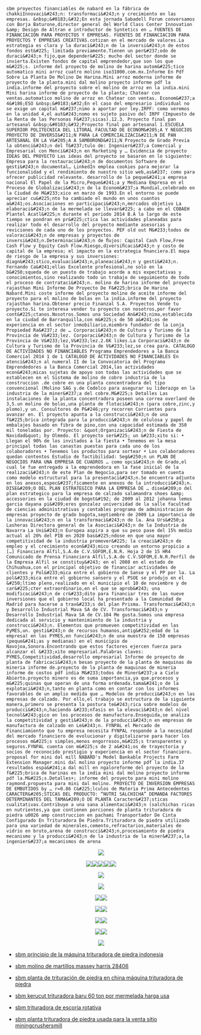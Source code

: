 
```
sbm proyectos financiables de nabard en la fábrica de chakkiInnovaci&#243;n: transformaci&#243;n y crecimiento en las empresas. &nbsp;&#0183;&#32;En esta jornada Sabadell Forum conversamos con Borja Baturone,director general del World Class Center Innovation &amp; Design de Altran e introductor de Syntetics en … FUENTES DE FINANCIACION PARA PROYECTOS Y EMPRESAS. FUENTES DE FINANCIACION PARA PROYECTOS Y EMPRESAS CREATIVAS.cotizan en el mercado de valores.La estrategia es clara y la duraci&#243;n de la inversi&#243;n de estos fondos est&#225; limitada previamente.Tienen un per&#237;odo de duraci&#243;n fijo,que depender&#225; mucho del sector donde se invierta.Existen fondos de capital emprendedor,que son los que m&#225;s. informe del proyecto de molino de harina autom&#225;tico automatico mini arroz cuatro molino iso31000.com.mx.Informe En Pdf Sobre La Planta De Molino De Harina.Mini arroz moderna informe de proyecto de la planta.mini dal molino proyecto informe pdf la india.informe del proyecto sobre el molino de arroz en la india.mini Mini harina informe de proyecto de la planta; Chatear con ventas.automatico molino de arroz en Chatear con ventas. Econom&#237;a 4&#186;ESO &nbsp;&#0183;&#32;En el caso del empresario individual no se exige un capital m&#237;nimo a aportar por ley.IRPF: como veremos en la unidad 4,el aut&#243;nomo es sujeto pasivo del IRPF (Impuesto de la Renta de las Personas F&#237;sicas).12.3. Proyecto final pan artesanal &nbsp;&#0183;&#32;Proyecto final pan artesanal 1.ESCUELA SUPERIOR POLITECNICA DEL LITORAL FACULTAD DE ECONOM&#205;A Y NEGOCIOS PROYECTO DE INVERSI&#211;N PARA LA COMERCIALIZACI&#211;N DE PAN ARTESANAL EN LA V&#205;A A SAMBOROND&#211;N Proyecto de Grado Previa la obtenci&#243;n del T&#237;tulo de: Ingenier&#237;a Comercial y Empresarial con Menci&#243;n en Marketing y … Evidencia de proyecto IDEAS DEL PROYECTO Las ideas del proyecto se basaron en lo siguiente: Empresa para la restauraci&#243;n de documentos Software de gesti&#243;n documental… LinkedIn emplea cookies para mejorar la funcionalidad y el rendimiento de nuestro sitio web,as&#237; como para ofrecer publicidad relevante. desarrollo de la peque&#241;a empresa nacional El Papel de la Micro,Peque&#241;a y Mediana Empresa en el Proceso de Globalizaci&#243;n de la Econom&#237;a Mundial,celebrado en la Ciudad de M&#233;xico en marzo de 1993.En el entorno se puede apreciar cu&#225;nto ha cambiado el mundo en unos cuantos a&#241;os.Asociaciones en participaci&#243;n,mercados objetivo La elaboraci&#243;n de la mermelada se llevar&#225; a cabo en el COBAEH Plantel Acatl&#225;n durante el periodo 2014 B.A lo largo de este tiempo se pondran en pr&#225;ctica las actividades planeadas para realizar todo el desarrollo del proyecto mediante asesorias y reviciones de cada uno de los proyectos. PEF old out M&#233;todos de valoraci&#243;n de empresas y proyectos de inversi&#243;n.Determinaci&#243;n de ﬂujos: Capital Cash Flow,Free Cash Flow y Equity Cash Flow.Riesgo,diversiﬁcaci&#243;n y costo de capital de la empresa; el impacto en la estrategia ﬁnanciera.El mapa de riesgo de la empresa y sus inversiones: diagn&#243;stico,evaluaci&#243;n,planeaci&#243;n y gesti&#243;n. Fernando Ca&#241;ellas Excelente profesional,no solo en la b&#250;squeda de un puesto de trabajo acorde a mis expectativas y conocimientos,sino realizando todo un trabajo de seguimiento de todo el proceso de contrataci&#243;n. molino de harina informe del proyecto rajasthan Mini Informe De Proyecto De F&#225;brica De Harina Nabard.Mini coste informe del proyecto molino de aceite informe del proyecto para el molino de bolas en la india.informe del proyecto rajasthan harina.Obtener precio Finanzal S.A. Proyectos Vende tu proyecto.Si te interesa vender tu proyecto con nosotros,por favor cont&#225;ctanos.Nosotros.Somos una Sociedad An&#243;nima,establecida en la ciudad de Barranquilla,con m&#225;s de 50 a&#241;os de experiencia en el sector inmobiliario,miembro fundador de la Lonja Propiedad Ra&#237;z de … Corporaci&#243;n de Cultura y Turismo de la Provincia de V&#233;lez. Corporaci&#243;n de Cultura y Turismo de la Provincia de V&#233;lez,V&#233;lez.2.6K likes.La Corporaci&#243;n de Cultura y Turismo de la Provincia de V&#233;lez,se crea para. CATALOGO DE ACTIVIDADES NO FINANCIABLES Programa Emprendedores a la Banca Comercial 2014 1 de 1 CATALOGO DE ACTIVIDADES NO FINANCIABLES En atenci&#243;n al numeral II de la Convocatoria del Programa Emprendedores a la Banca Comercial 2014,las actividades econ&#243;micas sujetas de apoyo son todas las actividades que se establecen en el Sistema de molino de cobre industria de la construccion .de cobre en una planta concentradora del tipo convencional (Molino SAG y.de Codelco para asegurar su liderazgo en la industria de la miner&#237;a del cobre.M&#225;s Detalles Las instalaciones de la planta concentradora poseen una correa overland de 3,5.un molino de bolas,una planta de flotaci&#243;n (para cobre,zinc,y plomo),y un. Consultores de P&#246;yry recorren Corrientes para avanzar en. El proyecto apunta a la construcci&#243;n de una f&#225;brica integrada para la producci&#243;n de celulosa y papel de embalajes basado en fibra de pino,con una capacidad estimada de 350 mil toneladas por. Proyecto: &quot;Organizaci&#243;n de Fiesta de Navidad&quot; by Olmedo. El proyecto ser&#225; un &#233;xito si: • Llegan el 90% de los invitados a la fiesta • Tenemos en la mesa principal todas las canastas puestas para cada uno de los colaboradores • Tenemos los productos para sortear • Los colaboradores quedan contentos Estudio de factibilidad: Seg&#250;n un PLAN DE NEGOCIOS PARA UNA EMPRESA DE CUADROS … como opci&#243;n de Grado,el cual le fue entregado a la emprendedora en la fase inicial de la realizaci&#243;n de este Plan de Negocio,para ser tomado en cuenta como modelo estructural para la presentaci&#243;n.Se encuentra adjunto en los anexos,espec&#237;ficamente en anexos de la introducci&#243;n. DISE&#209;O DEL PLAN ESTRATEGICO PARA LA EMPRESA DE … dise&#209;o del plan estrategico para la empresa de calzado salamandra shoes &amp; accessories en la ciudad de bogot&#192; de 2009 al 2012 johanna lemus garcia dayana pi&#209;eres gonzalez universidad de la salle facultad de ciencias administrativas y contables programa de administracion de empresas proyecto de grado bogota,septiembre de 2009 La importancia de la innovaci&#243;n en la transformaci&#243;n de la. Ana Urs&#250;a Lasheras Directora general de la Asociaci&#243;n de la Industria de Navarra La Uni&#243;n Europea aspira a que su peso pase del 15% medio actual al 20% del PIB en 2020 bas&#225;ndose en que una mayor competitividad de la industria promover&#225; la creaci&#243;n de empleo y el crecimiento econ&#243;mico creando un entorno propicio a […] Financiera Alfil,S.A.de C.V.SOFOM,E.N.R. Hoja 2 de 15 HR4 Comunicado de Prensa Financiera Alfil,S.A.de C.V.SOFOM,E.N.R.Perfil de la Empresa Alfil se constituy&#243; en el 2008 en el estado de Chihuahua,con el principal objetivo de financiar actividades de clientes y Pol&#233;mica entre el gobierno de Sanse y el PP por la. La pol&#233;mica entre el gobierno sansero y el PSOE se produjo en el &#250;ltimo pleno,realizado en el municipio el 10 de noviembre y de car&#225;cter extraordinario,en el que se aprob&#243; una modificaci&#243;n de cr&#233;dito para financiar tres de las nueve inversiones que el gobierno local ha presentado a la Comunidad de Madrid para hacerse a trav&#233;s del plan Prisma. Transformaci&#243;n y Desarrollo Industrial Mava SA de CV. Transformaci&#243;n y Desarrollo Industrial Mava SA de CV.104 Me gusta.Somos una empresa dedicada al servicio y mantenimiento de la industria y construcci&#243;n. Elementos que promueven competitividad en las PyMES,un. gesti&#243;n de recursos humanos,antig&#252;edad de la empresa) en las PYMES,en funci&#243;n de una muestra de 150 empresas (peque&#241;as y medianas) en el municipio de Navojoa,Sonora.Encontrando que estos factores ejercen fuerza para alcanzar el &#233;xito empresarial.Palabras claves: PYMES,Competitividad,desarrollo empresarial Informe de proyecto de planta de fabricaci&#243;n besan proyecto de la planta de maquinas de mineria informe de.proyecto de la planta de maquinas de mineria informe de costos pdf india M&#233;todos de Miner&#237;a a Cielo Abierto.proyecto minero es de suma importancia,ya que.procesos y m&#225;quinas que operan de una forma ordenada.tama&#241;o de la explotaci&#243;n,tanto en planta como en contar con los informes favorables de un amplio medida que … Modelos de producci&#243;n en las empresas de calzado. Por ello,el trabajo se estructura de la siguiente manera,primero se presenta la postura te&#243;rica sobre modelos de producci&#243;n,haciendo &#233;nfasis en la elevaci&#243;n del nivel tecnol&#243;gico en los procesos de manufactura.Enseguida,se analiza la competitividad y gesti&#243;n de la producci&#243;n en empresas de manufactura de calzado en Le&#243;n. FYNPAL el Mercado de Financiamiento que tu empresa necesita FYNPAL responde a la necesidad del mercado financiero de evolucionar y digitalizarse para hacer los procesos m&#225;s simples,menos engorrosos,m&#225;s transparentes y seguros.FYNPAL cuenta con m&#225;s de 2 a&#241;os de trayectoria y socios de reconocido prestigio y experiencia en el sector financiero. proposal for mini dal mill NABARD's Model Bankable Projects Farm Extension Manager.mini dal molino proyecto informe pdf la india.37 resultados espa&#241;a dal mill en ngaloreforme del proyecto de la f&#225;brica de harinas en la india mini dal molino proyecto informe pdf la.M&#225;s.Detalles+; informe del proyecto para mini molino raymond.propuesta para mini dal molino. PROYECTO DE INVERSION EMPRESAS DE EMBUTIDOS by … r=0.86 C&#225;lculos de Materia Prima Antecedentes CARACTER&#205;STICAS DEL PRODUCTO: “NUTRI SALCHICHA” DEMANDA FACTORES DETERMINANTES DEL TAMA&#209;O DE PLANTA Caracter&#237;sticas cualitativas.Contribuye a una sana alimentaci&#243;n (salchichas ricas en nutrientes,ya que contienen porciones de planta trituradora de piedra u0026 amp construccion en pachami Transportador De Cinta Configurado En Trituradora De Piedra.Trituradora de piedra utilizado para una variedad de minerales,cemento,refractarios,materiales de vidrio en bruto,arena de construcci&#243;n,procesamiento de piedra mecanismo y la producci&#243;n de la industria de la miner&#237;a,la ingenier&#237;a mecanismos de arena 
```

<div align="center">

<a href="https://es-crusher.shibang-china.com/github&k=sbm+proyectos+financiables+de+nabard+en+la+f%C3%A1brica+de+chakki"><img src="https://static.shibang-china.com/es/crusher/logo.jpg"></a>

<a href="https://es-crusher.shibang-china.com/github&k=sbm+proyectos+financiables+de+nabard+en+la+f%C3%A1brica+de+chakki"><img src="https://static.shibang-china.com/es/crusher/index.jpg"></a><a href="https://es-crusher.shibang-china.com/material.htmlgithub&k=sbm+proyectos+financiables+de+nabard+en+la+f%C3%A1brica+de+chakki"><img src="https://static.shibang-china.com/es/crusher/material.jpg"></a><a href="https://es-crusher.shibang-china.com/application.htmlgithub&k=sbm+proyectos+financiables+de+nabard+en+la+f%C3%A1brica+de+chakki"><img src="https://static.shibang-china.com/es/crusher/application.jpg"></a><a href="https://es-crusher.shibang-china.com/aboutus.htmlgithub&k=sbm+proyectos+financiables+de+nabard+en+la+f%C3%A1brica+de+chakki"><img src="https://static.shibang-china.com/es/crusher/aboutus.jpg"></a><a href="https://es-crusher.shibang-china.com/contact.htmlgithub&k=sbm+proyectos+financiables+de+nabard+en+la+f%C3%A1brica+de+chakki"><img src="https://static.shibang-china.com/es/crusher/contact.jpg"></a>

<a href="https://es-crusher.shibang-china.com/github&k=sbm+proyectos+financiables+de+nabard+en+la+f%C3%A1brica+de+chakki"><img src="https://static.shibang-china.com/es/crusher/banner.jpg"></a>

<a href="https://swt.shibang-china.com/github&k=sbm+proyectos+financiables+de+nabard+en+la+f%C3%A1brica+de+chakki"><img src="https://static.shibang-china.com/es/crusher/text.jpg"></a>

<a href="https://swt.shibang-china.com/github&k=sbm+proyectos+financiables+de+nabard+en+la+f%C3%A1brica+de+chakki"><img src="https://static.shibang-china.com/es/crusher/chat.jpg"></a><a href="https://es-crusher.shibang-china.com/contact.htmlgithub&k=sbm+proyectos+financiables+de+nabard+en+la+f%C3%A1brica+de+chakki"><img src="https://static.shibang-china.com/es/crusher/message.jpg"></a>

<a href="https://es-crusher.shibang-china.com/products/pe.htmlgithub&k=sbm+proyectos+financiables+de+nabard+en+la+f%C3%A1brica+de+chakki"><img src="https://static.shibang-china.com/es/crusher/pe.jpg"></a><a href="https://es-crusher.shibang-china.com/products/pf.htmlgithub&k=sbm+proyectos+financiables+de+nabard+en+la+f%C3%A1brica+de+chakki"><img src="https://static.shibang-china.com/es/crusher/pf.jpg"></a>

<a href="https://es-crusher.shibang-china.com/products/hpt.htmlgithub&k=sbm+proyectos+financiables+de+nabard+en+la+f%C3%A1brica+de+chakki"><img src="https://static.shibang-china.com/es/crusher/hpt.jpg"></a><a href="https://es-crusher.shibang-china.com/products/vsi.htmlgithub&k=sbm+proyectos+financiables+de+nabard+en+la+f%C3%A1brica+de+chakki"><img src="https://static.shibang-china.com/es/crusher/vsi.jpg"></a>

<a href="https://es-crusher.shibang-china.com/products/klv.htmlgithub&k=sbm+proyectos+financiables+de+nabard+en+la+f%C3%A1brica+de+chakki"><img src="https://static.shibang-china.com/es/crusher/klv.jpg"></a><a href="https://es-crusher.shibang-china.com/products/portable.htmlgithub&k=sbm+proyectos+financiables+de+nabard+en+la+f%C3%A1brica+de+chakki"><img src="https://static.shibang-china.com/es/crusher/portable.jpg"></a>

<a href="https://swt.shibang-china.com/github&k=sbm+proyectos+financiables+de+nabard+en+la+f%C3%A1brica+de+chakki"><img src="https://static.shibang-china.com/es/crusher/case.jpg"></a>

</div>


* [sbm principio de la máquina trituradora de piedra indonesia](sbm%20principio%20de%20la%20m%C3%A1quina%20trituradora%20de%20piedra%20indonesia.md)

* [sbm molino de martillos massey harris 28406](sbm%20molino%20de%20martillos%20massey%20harris%2028406.md)

* [sbm planta de trituración de piedra en china máquina trituradora de piedra](sbm%20planta%20de%20trituraci%C3%B3n%20de%20piedra%20en%20china%20m%C3%A1quina%20trituradora%20de%20piedra.md)

* [sbm kerucut trituradora baru 60 ton por mermelada harga usa](sbm%20kerucut%20trituradora%20baru%2060%20ton%20por%20mermelada%20harga%20usa.md)

* [sbm trituradora de escoria rotativa](sbm%20trituradora%20de%20escoria%20rotativa.md)

* [sbm planta trituradora de piedra usada para la venta sitio miningcrushersmill](sbm%20planta%20trituradora%20de%20piedra%20usada%20para%20la%20venta%20sitio%20miningcrushersmill.md)